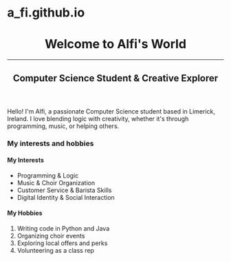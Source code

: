 # a_fi.github.io
<html lang="en">
<head>
  <meta charset="UTF-8"> 
  <title>Alfi's Personal Page</title>
  <link rel="stylesheet" href="style1.css" href="style2.css">
</head>

<body>
  <header>
    <h1>Welcome to Alfi's World </h1> 
    <hr>
    <h2>Computer Science Student & Creative Explorer</h2>
  </header>
    <p>Hello! I'm Alfi, a passionate Computer Science student based in Limerick, Ireland. I love blending logic with creativity, whether it's through programming, music, or helping others.</p>
    <h3>My interests and hobbies</h3>
    <h4>My Interests</h4>
    <ul>
      <li>Programming & Logic</li>
      <li>Music & Choir Organization</li>
      <li>Customer Service & Barista Skills</li>
      <li>Digital Identity & Social Interaction</li>
    </ul>

  <h4>My Hobbies</h3>
     <ol>
        <li>Writing code in Python and Java</li>
        <li>Organizing choir events</li>
        <li>Exploring local offers and perks</li>
        <li>Volunteering as a class rep</li>
      </ol>
    


  
</html>

